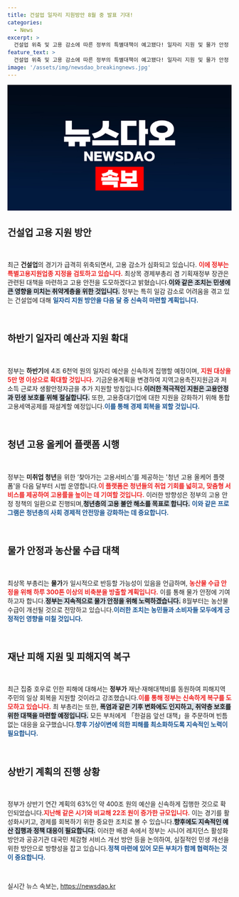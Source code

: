 ```yaml
---
title: 건설업 일자리 지원방안 8월 중 발표 기대!
categories:
  - News
excerpt: >
  건설업 위축 및 고용 감소에 따른 정부의 특별대책이 예고됐다! 일자리 지원 및 물가 안정 방안 추진 중, 청년 고용 플랫폼도 곧 시범 운영된다. 과연 어떤 변화가 올까?
feature_text: >
  건설업 위축 및 고용 감소에 따른 정부의 특별대책이 예고됐다! 일자리 지원 및 물가 안정 방안 추진 중, 청년 고용 플랫폼도 곧 시범 운영된다. 과연 어떤 변화가 올까?
image: '/assets/img/newsdao_breakingnews.jpg'
---
```


<p><img src="/assets/img/newsdao_breakingnews.jpg" alt="ontimetimes 속보" /></p>

<h2 data-ke-size="size26">건설업 고용 지원 방안</h2>

<p data-ke-size="size16">&nbsp;</p>  

<p>최근 <b>건설업</b>의 경기가 급격히 위축되면서, 고용 감소가 심화되고 있습니다. <b><span style="color: #ee2323;">이에 정부는 특별고용지원업종 지정을 검토하고 있습니다.</span></b> 최상목 경제부총리 겸 기획재정부 장관은 관련된 대책을 마련하고 고용 안전을 도모하겠다고 밝혔습니다.<b><span style="background-color: #21538527;">이와 같은 조치는 민생에 큰 영향을 미치는 취약계층을 위한 것입니다.</span></b> 정부는 특히 일감 감소로 어려움을 겪고 있는 건설업에 대해 <b><span style="color: #1a5490;">일자리 지원 방안을 다음 달 중 신속히 마련할 계획입니다.</span></b>  </p>

<p data-ke-size="size16">&nbsp;</p>  

<h2 data-ke-size="size26">하반기 일자리 예산과 지원 확대</h2>  

<p data-ke-size="size16">&nbsp;</p>  

<p>정부는 <b>하반기</b>에 4조 6천억 원의 일자리 예산을 신속하게 집행할 예정이며, <b><span style="color: #ee2323;">지원 대상을 5만 명 이상으로 확대할 것입니다.</span></b> 기금운용계획을 변경하여 지역고용촉진지원금과 저소득 근로자 생활안정자금을 추가 지원할 방침입니다.<b><span style="background-color: #21538527;">이러한 적극적인 지원은 고용안정과 민생 보호를 위해 절실합니다.</span></b> 또한, 고용증대기업에 대한 지원을 강화하기 위해 통합 고용세액공제를 재설계할 예정입니다.<b><span style="color: #1a5490;">이를 통해 경제 회복을 꾀할 것입니다.</span></b>  </p>

<p data-ke-size="size16">&nbsp;</p>  

<h2 data-ke-size="size26">청년 고용 올케어 플랫폼 시행</h2>

<p data-ke-size="size16">&nbsp;</p>  

<p>정부는 <b>미취업 청년</b>을 위한 ‘찾아가는 고용서비스’를 제공하는 '청년 고용 올케어 플랫폼'을 다음 달부터 시범 운영합니다.<b><span style="color: #ee2323;">이 플랫폼은 청년들의 취업 기회를 넓히고, 맞춤형 서비스를 제공하여 고용률을 높이는 데 기여할 것입니다.</span></b> 이러한 방향성은 정부의 고용 안정 정책의 일환으로 진행되며,<b><span style="background-color: #21538527;">청년층의 고용 불안 해소를 목표로 합니다.</span></b> <b><span style="color: #1a5490;">이와 같은 프로그램은 청년층의 사회 경제적 안전망을 강화하는 데 중요합니다.</span></b>  </p>

<p data-ke-size="size16">&nbsp;</p>  

<h2 data-ke-size="size26">물가 안정과 농산물 수급 대책</h2>

<p data-ke-size="size16">&nbsp;</p>  

<p>최상목 부총리는 <b>물가</b>가 일시적으로 반등할 가능성이 있음을 언급하며, <b><span style="color: #ee2323;">농산물 수급 안정을 위해 하루 300톤 이상의 비축분을 방출할 계획입니다.</span></b> 이를 통해 물가 안정에 기여하고자 합니다.<b><span style="background-color: #21538527;">정부는 지속적으로 물가 안정을 위해 노력하겠습니다.</span></b> 8월부터는 농산물 수급이 개선될 것으로 전망하고 있습니다.<b><span style="color: #1a5490;">이러한 조치는 농민들과 소비자들 모두에게 긍정적인 영향을 미칠 것입니다.</span></b>  </p>

<p data-ke-size="size16">&nbsp;</p>  

<h2 data-ke-size="size26">재난 피해 지원 및 피해지역 복구</h2>

<p data-ke-size="size16">&nbsp;</p>  

<p>최근 집중 호우로 인한 피해에 대해서는 <b>정부가</b> 재난·재해대책비를 동원하여 피해지역 주민의 일상 회복을 지원할 것이라고 강조했습니다.<b><span style="color: #ee2323;">이를 통해 정부는 신속하게 복구를 도모하고 있습니다.</span></b> 최 부총리는 또한, <b><span style="background-color: #21538527;">폭염과 같은 기후 변화에도 인지하고, 취약층 보호를 위한 대책을 마련할 예정입니다.</span></b> 모든 부처에게 「한걸음 앞선 대책」을 주문하며 빈틈없는 대응을 요구했습니다.<b><span style="color: #1a5490;">향후 기상이변에 의한 피해를 최소화하도록 지속적인 노력이 필요합니다.</span></b></p>

<p data-ke-size="size16">&nbsp;</p>  

<h2 data-ke-size="size26">상반기 계획의 진행 상황</h2>

<p data-ke-size="size16">&nbsp;</p>  

<p>정부가 상반기 연간 계획의 63%인 약 400조 원의 예산을 신속하게 집행한 것으로 확인되었습니다.<b><span style="color: #ee2323;">지난해 같은 시기와 비교해 22조 원이 증가한 규모입니다.</span></b> 이는 경기를 활성화시키고, 경제를 회복하기 위한 중요한 조치로 볼 수 있습니다.<b><span style="background-color: #21538527;">향후에도 지속적인 예산 집행과 정책 대응이 필요합니다.</span></b> 이러한 배경 속에서 정부는 시니어 레지던스 활성화 방안과 공공기관 대국민 체감형 서비스 개선 방안 등을 논의하여, 실질적인 민생 개선을 위한 방안으로 방향성을 잡고 있습니다.<b><span style="color: #1a5490;">정책 마련에 있어 모든 부처가 함께 협력하는 것이 중요합니다.</span></b>  </p>

<p data-ke-size="size16">&nbsp;</p>
실시간 뉴스 속보는, <a href="https://newsdao.kr" rel="dofollow">https://newsdao.kr</a>


